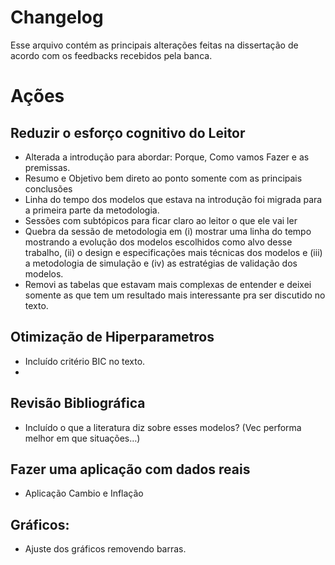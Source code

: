 # Changelog

Esse arquivo contém as principais alterações feitas na dissertação de acordo com os feedbacks recebidos pela banca.


# Ações

## Reduzir o esforço cognitivo do Leitor
- Alterada a introdução para abordar: Porque, Como vamos Fazer e as premissas.
- Resumo e Objetivo bem direto ao ponto somente com as principais conclusões
- Linha do tempo dos modelos que estava na introdução foi migrada para a primeira parte da metodologia.
- Sessões com subtópicos para ficar claro ao leitor o que ele vai ler
- Quebra da sessão de metodologia em (i) mostrar uma linha do tempo mostrando a evolução dos modelos escolhidos como alvo desse trabalho, (ii) o design e especificações mais técnicas dos modelos e (iii) a metodologia de simulação e (iv) as estratégias de validação dos modelos.
- Removi as tabelas que estavam mais complexas de entender e deixei somente as que tem um resultado mais interessante pra ser discutido no texto.

## Otimização de Hiperparametros
- Incluído critério BIC no texto.
- 

## Revisão Bibliográfica
- Incluído o que a literatura diz sobre esses modelos? (Vec performa melhor em que situações…)


## Fazer uma aplicação com dados reais
- Aplicação Cambio e Inflação

## Gráficos:
- Ajuste dos gráficos removendo barras.

